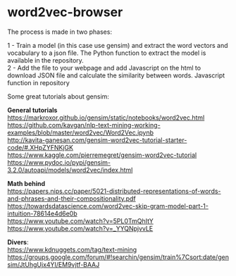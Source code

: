 # word2vec-browser

The process is made in two phases: <br>

1 - Train a model (in this case use gensim) and extract the word vectors and vocabulary to a json file. The Python function to extract the model is available in the repository. <br>
2 - Add the file to your webpage and add Javascript on the html to download JSON file and calculate the similarity between words. Javascript function in repository<br>

Some great tutorials about gensim: <br>

**General tutorials** <br>
https://markroxor.github.io/gensim/static/notebooks/word2vec.html <br>
https://github.com/kavgan/nlp-text-mining-working-examples/blob/master/word2vec/Word2Vec.ipynb <br>
http://kavita-ganesan.com/gensim-word2vec-tutorial-starter-code/#.XHpZYFNKjGK <br>
https://www.kaggle.com/pierremegret/gensim-word2vec-tutorial <br>
https://www.pydoc.io/pypi/gensim-3.2.0/autoapi/models/word2vec/index.html <br>

**Math behind** <br>
https://papers.nips.cc/paper/5021-distributed-representations-of-words-and-phrases-and-their-compositionality.pdf <br>
https://towardsdatascience.com/word2vec-skip-gram-model-part-1-intuition-78614e4d6e0b <br>
https://www.youtube.com/watch?v=5PL0TmQhItY <br>
https://www.youtube.com/watch?v=_YYQNpjvvLE <br>

**Divers**: <br>
https://www.kdnuggets.com/tag/text-mining <br>
https://groups.google.com/forum/#!searchin/gensim/train%7Csort:date/gensim/JtUhgUjx4YI/EM9vjtf-BAAJ <br>




